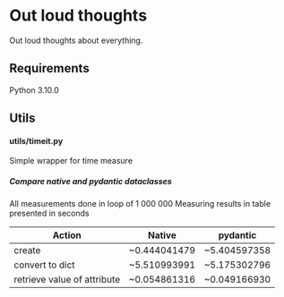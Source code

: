 # Out loud thoughts
Out loud thoughts about everything.

## Requirements
Python 3.10.0

## Utils

#### utils/timeit.py
Simple wrapper for time measure

##### Compare native and pydantic dataclasses

All measurements done in loop of 1 000 000
Measuring results in table presented in seconds

| Action                      | Native        | pydantic     |
| --------------------------- | ------------- | ------------ |
| create                      | ~0.444041479  | ~5.404597358 |
| convert to dict             | ~5.510993991  | ~5.175302796 |
| retrieve value of attribute | ~0.054861316  | ~0.049166930 |
